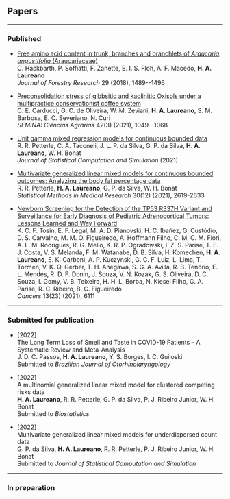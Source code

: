 ## Papers

***

### Published

+ [Free amino acid content in trunk, branches and branchlets of *Araucaria angustifolia* (Araucariaceae)](https://bit.ly/3mXe63K)\
  C. Hackbarth, P. Soffiatti, F. Zanette, E. I. S. Floh, A. F. Macedo,
  **H. A. Laureano**\
  *Journal of Forestry Research* 29 (2018), 1489--1496

+ [Preconsolidation stress of gibbsitic and kaolinitic Oxisols under a multipractice conservationist coffee system](http://www.uel.br/revistas/uel/index.php/semagrarias/article/view/41338)\
  C. E. Carducci, G. C. de Oliveira, W. M. Zeviani, **H. A. Laureano**,
  S. M. Barbosa, E. C. Severiano, N. Curi\
  *SEMINA: Ciências Agrárias* 42(3) (2021), 1049--1068

+ [Unit gamma mixed regression models for continuous bounded data](https://www.tandfonline.com/doi/full/10.1080/00949655.2021.1970164?scroll=top&needAccess=true)\
  R. R. Petterle, C. A. Taconeli, J. L. P. da Silva, G. P. da Silva,
  **H. A. Laureano**, W. H. Bonat\
  *Journal of Statistical Computation and Simulation* (2021)

+ [Multivariate generalized linear mixed models for continuous bounded outcomes: Analyzing the body fat percentage data](https://journals.sagepub.com/doi/abs/10.1177/09622802211043276)\
  R. R. Petterle, **H. A. Laureano**, G. P. da Silva, W. H. Bonat\
  *Statistical Methods in Medical Research* 30(12) (2021), 2619-2633

+ [Newborn Screening for the Detection of the TP53 R337H Variant and Surveillance for Early Diagnosis of Pediatric Adrenocortical Tumors: Lessons Learned and Way Forward](https://www.mdpi.com/2072-6694/13/23/6111)\
  K. C. F. Tosin, E. F. Legal, M. A. D. Pianovski, H. C. Ibañez, G.
  Custódio, D. S. Carvalho, M. M. O. Figueiredo, A.  Hoffmann Filho, C.
  M. C. M. Fiori, A. L. M. Rodrigues, R. G. Mello, K. R. P. Ogradowski,
  I. Z. S. Parise, T. E. J. Costa, V. S. Melanda, F. M. Watanabe, D. B.
  Silva, H. Komechen, **H.  A. Laureano**, E. K. Carboni, A. P.
  Kuczynski, G. C. F. Luiz, L. Lima, T. Tormen, V. K. Q. Gerber, T. H.
  Anegawa, S. G. A. Avilla, R. B. Tenório, E. L. Mendes, R. D. F. Donin,
  J. Souza, V. N. Kozak, G. S. Oliveira, D. C. Souza, I. Gomy, V. B.
  Teixeira, H. H. L. Borba, N. Kiesel Filho, G. A. Parise, R. C.
  Ribeiro, B. C. Figueiredo\
  *Cancers* 13(23) (2021), 6111

<!-- ### Accepted for publication -->

***

### Submitted for publication

+ [2022]\
  The Long Term Loss of Smell and Taste in COVID-19 Patients – A
  Systematic Review and Meta-Analysis\
  J. D. C. Passos, **H. A. Laureano**, Y. S. Borges, I. C. Guiloski\
  Submitted to *Brazilian Journal of Otorhinolaryngology*

+ [2022]\
  A multinomial generalized linear mixed model for clustered competing
  risks data\
  **H. A. Laureano**, R. R. Petterle, G. P. da Silva, P. J. Ribeiro
  Junior, W. H. Bonat\
  Submitted to *Biostatistics*

+ [2022]\
  Multivariate generalized linear mixed models for underdispersed count
  data\
  G. P. da Silva, **H. A. Laureano**, R. R. Petterle, P. J. Ribeiro
  Junior, W. H. Bonat\
  Submitted to *Journal of Statistical Computation and Simulation*

***

### In preparation

